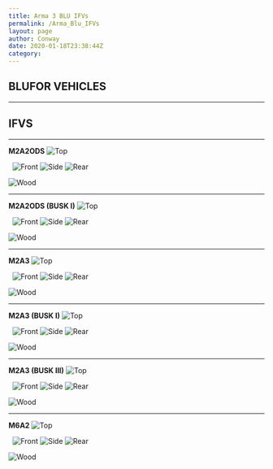 ```yaml
---
title: Arma 3 BLU IFVs
permalink: /Arma_Blu_IFVs
layout: page
author: Conway
date: 2020-01-18T23:38:44Z
category: 
---
```


## BLUFOR VEHICLES

___

## IFVS

___

**M2A2ODS**
![Top](https://i.imgur.com/h8ctuJ1.jpg)

 
![Front](https://i.imgur.com/2cAuoE0.jpg)
![Side](https://i.imgur.com/zx1oY8X.jpg)
![Rear](https://i.imgur.com/79sOeim.jpg)

![Wood](https://i.imgur.com/xR3XWnP.jpg)

___

**M2A2ODS (BUSK I)**
![Top](https://i.imgur.com/oSwSKQi.jpg)

 
![Front](https://i.imgur.com/4AiwPgk.jpg)
![Side](https://i.imgur.com/uHRKfgq.jpg)
![Rear](https://i.imgur.com/A3deDwW.jpg)

![Wood](https://i.imgur.com/dKjUgRH.jpg)

___

**M2A3**
![Top](https://i.imgur.com/ASQNdHP.jpg)

 
![Front](https://i.imgur.com/GNEP3FU.jpg)
![Side](https://i.imgur.com/B3NaIQn.jpg)
![Rear](https://i.imgur.com/icqqMJN.jpg)

![Wood](https://i.imgur.com/226JinH.jpg)

___

**M2A3 (BUSK I)**
![Top](https://i.imgur.com/Wi4qJJV.jpg)

 
![Front](https://i.imgur.com/U3DlpkS.jpg)
![Side](https://i.imgur.com/ci0nKmI.jpg)
![Rear](https://i.imgur.com/lrklA2A.jpg)

![Wood](https://i.imgur.com/EMdzhdO.jpg)

___

**M2A3 (BUSK III)**
![Top](https://i.imgur.com/WzdrsIP.jpg)

 
![Front](https://i.imgur.com/AJG3bvI.jpg)
![Side](https://i.imgur.com/q4yGsv0.jpg)
![Rear](https://i.imgur.com/y5G5UO8.jpg)

![Wood](https://i.imgur.com/K5H4VDv.jpg)

___

**M6A2**
![Top](https://i.imgur.com/oQViQIV.jpg)

 
![Front](https://i.imgur.com/1lXpuAG.jpg)
![Side](https://i.imgur.com/aLez0zA.jpg)
![Rear](https://i.imgur.com/Jt6bXev.jpg)

![Wood](https://i.imgur.com/HPLCPGj.jpg)